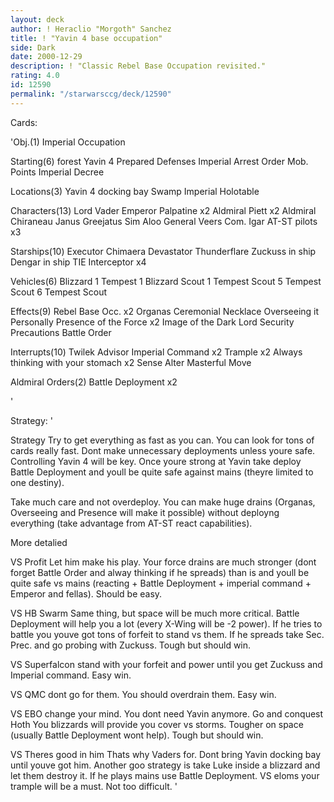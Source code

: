 ```yaml
---
layout: deck
author: ! Heraclio "Morgoth" Sanchez
title: ! "Yavin 4 base occupation"
side: Dark
date: 2000-12-29
description: ! "Classic Rebel Base Occupation revisited."
rating: 4.0
id: 12590
permalink: "/starwarsccg/deck/12590"
---
```

Cards: 

'Obj.(1)
Imperial Occupation

Starting(6)
forest
Yavin 4
Prepared Defenses
Imperial Arrest Order
Mob. Points
Imperial Decree

Locations(3)
Yavin 4 docking bay
Swamp
Imperial Holotable

Characters(13)
Lord Vader
Emperor Palpatine x2
Aldmiral Piett x2
Aldmiral Chiraneau
Janus Greejatus
Sim Aloo
General Veers
Com. Igar
AT-ST pilots x3

Starships(10)
Executor
Chimaera
Devastator
Thunderflare
Zuckuss in ship
Dengar in ship
TIE Interceptor x4

Vehicles(6)
Blizzard 1
Tempest 1
Blizzard Scout 1
Tempest Scout 5
Tempest Scout 6
Tempest Scout

Effects(9)
Rebel Base Occ. x2
Organas Ceremonial Necklace
Overseeing it Personally
Presence of the Force x2
Image of the Dark Lord
Security Precautions
Battle Order

Interrupts(10)
Twilek Advisor
Imperial Command x2
Trample x2
Always thinking with your stomach x2
Sense
Alter
Masterful Move

Aldmiral Orders(2)
Battle Deployment x2


'

Strategy: '

Strategy
Try to get everything as fast as you can. You can look for tons of cards really fast. Dont make unnecessary deployments unless youre safe. Controlling Yavin 4 will be key. Once youre strong at Yavin take deploy Battle Deployment and youll be quite safe against mains (theyre limited to one destiny).

Take much care and not overdeploy. You can make huge drains (Organas, Overseeing and Presence will make it possible) without deployng everything (take advantage from AT-ST react capabilities).

More detalied

VS Profit Let him make his play. Your force drains are much stronger (dont forget Battle Order and alway thinking if he spreads) than is and youll be quite safe vs mains (reacting + Battle Deployment + imperial command + Emperor and fellas). Should be easy.

VS HB Swarm Same thing, but space will be much more critical. Battle Deployment will help you a lot (every X-Wing will be -2 power). If he tries to battle you youve got tons of forfeit to stand vs them. If he spreads take Sec. Prec. and go probing with Zuckuss. Tough but should win.

VS Superfalcon stand with your forfeit and power until you get Zuckuss and Imperial command. Easy win.

VS QMC dont go for them. You should overdrain them. Easy win.

VS EBO change your mind. You dont need Yavin anymore. Go and conquest Hoth You blizzards will provide you cover vs storms. Tougher on space (usually Battle Deployment wont help). Tough but should win.

VS Theres good in him Thats why Vaders for. Dont bring Yavin docking bay until youve got him. Another goo strategy is take Luke inside a blizzard and let them destroy it. If he plays mains use Battle Deployment. VS eloms your trample will be a must. Not too difficult.  '
